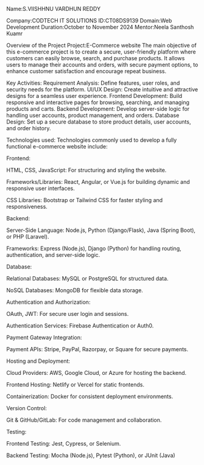 Name:S.VIISHHNU VARDHUN REDDY

Company:CODTECH IT SOLUTIONS
ID:CT08DS9139
Domain:Web Development
Duration:October to November 2024
Mentor:Neela Santhosh Kuamr

Overview of the Project
Project:E-Commerce website 
The main objective of this e-commerce project is to create a secure, user-friendly platform where customers can easily browse, search, and purchase products. It allows users to manage their accounts and orders, with secure payment options, to enhance customer satisfaction and encourage repeat business.

Key Activities:
Requirement Analysis: Define features, user roles, and security needs for the platform.
UI/UX Design: Create intuitive and attractive designs for a seamless user experience.
Frontend Development: Build responsive and interactive pages for browsing, searching, and managing products and carts.
Backend Development: Develop server-side logic for handling user accounts, product management, and orders.
Database Design: Set up a secure database to store product details, user accounts, and order history.

Technologies used:
Technologies commonly used to develop a fully functional e-commerce website include:

Frontend:

HTML, CSS, JavaScript: For structuring and styling the website.

Frameworks/Libraries: React, Angular, or Vue.js for building dynamic and responsive user interfaces.

CSS Libraries: Bootstrap or Tailwind CSS for faster styling and responsiveness.

Backend:

Server-Side Language: Node.js, Python (Django/Flask), Java (Spring Boot), or PHP (Laravel).

Frameworks: Express (Node.js), Django (Python) for handling routing, authentication, and server-side logic.

Database:

Relational Databases: MySQL or PostgreSQL for structured data.

NoSQL Databases: MongoDB for flexible data storage.

Authentication and Authorization:

OAuth, JWT: For secure user login and sessions.

Authentication Services: Firebase Authentication or Auth0.

Payment Gateway Integration:

Payment APIs: Stripe, PayPal, Razorpay, or Square for secure payments.

Hosting and Deployment:

Cloud Providers: AWS, Google Cloud, or Azure for hosting the backend.

Frontend Hosting: Netlify or Vercel for static frontends.

Containerization: Docker for consistent deployment environments.

Version Control:

Git & GitHub/GitLab: For code management and collaboration.

Testing:

Frontend Testing: Jest, Cypress, or Selenium.

Backend Testing: Mocha (Node.js), Pytest (Python), or JUnit (Java)










